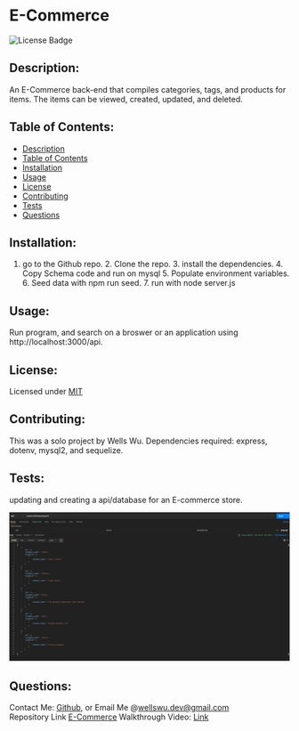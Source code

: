 # E-Commerce  
  ![License Badge](https://img.shields.io/badge/license-MIT-green)
  
  ## Description:  
  An E-Commerce back-end that compiles categories, tags, and products for items. The items can be viewed, created, updated, and deleted.

  ## Table of Contents:  
  - [Description](#-description)
  - [Table of Contents](#-table-of-contents)
  - [Installation](#-installation)
  - [Usage](#-usage)
  - [License](#-license)
  - [Contributing](#-contributing)
  - [Tests](#-tests)
  - [Questions](#-questions)

  ## Installation:  
  1. go to the Github repo. 2. Clone the repo. 3. install the dependencies. 4. Copy Schema code and run on mysql 5. Populate environment variables. 6. Seed data with npm run seed. 7. run with node server.js

  ## Usage:  
  Run program, and search on a broswer or an application using http://localhost:3000/api.
  
  ## License:  
  Licensed under [MIT](./LICENSE)
  
  ## Contributing:  
  This was a solo project by Wells Wu. Dependencies required: express, dotenv, mysql2, and sequelize.
  
  ## Tests:  
  updating and creating a api/database for an E-commerce store.

  ![E-Commerce](./images/getCategories.png)
  
  ## Questions:  
  Contact Me: [Github](https://gist.github.com/WellsWu4621), or Email Me @wellswu.dev@gmail.com  
  Repository Link [E-Commerce](https://github.com/WellsWu4621/E-Commerce)
  Walkthrough Video: [Link](https://drive.google.com/file/d/1MZ719cqEu9C0yOYgLmb5SHg4gqFMB0G2/view)


